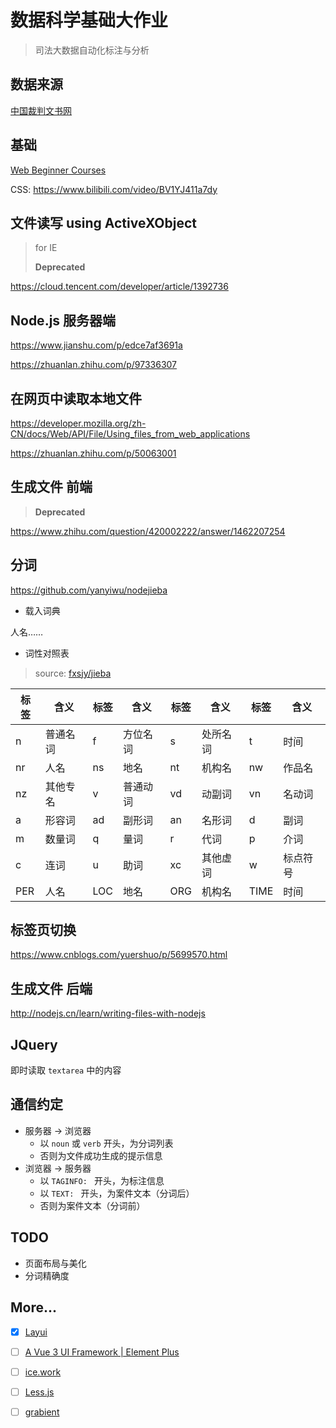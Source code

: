 # 数据科学基础大作业

> 司法大数据自动化标注与分析



## 数据来源

[中国裁判文书网](https://wenshu.court.gov.cn/)



## 基础

[Web Beginner Courses](https://space.bilibili.com/88270259/channel/detail?cid=82006)

CSS: https://www.bilibili.com/video/BV1YJ411a7dy



## 文件读写 using ActiveXObject 

> for IE
>
> **Deprecated**

https://cloud.tencent.com/developer/article/1392736



## Node.js 服务器端

https://www.jianshu.com/p/edce7af3691a

https://zhuanlan.zhihu.com/p/97336307



## 在网页中读取本地文件

https://developer.mozilla.org/zh-CN/docs/Web/API/File/Using_files_from_web_applications

https://zhuanlan.zhihu.com/p/50063001



## 生成文件 前端

> **Deprecated**

https://www.zhihu.com/question/420002222/answer/1462207254



## 分词

https://github.com/yanyiwu/nodejieba



- 载入词典

人名……

- 词性对照表

> source: [fxsjy/jieba](https://github.com/fxsjy/jieba)

| 标签 | 含义     | 标签 | 含义     | 标签 | 含义     | 标签 | 含义     |
| ---- | -------- | ---- | -------- | ---- | -------- | ---- | -------- |
| n    | 普通名词 | f    | 方位名词 | s    | 处所名词 | t    | 时间     |
| nr   | 人名     | ns   | 地名     | nt   | 机构名   | nw   | 作品名   |
| nz   | 其他专名 | v    | 普通动词 | vd   | 动副词   | vn   | 名动词   |
| a    | 形容词   | ad   | 副形词   | an   | 名形词   | d    | 副词     |
| m    | 数量词   | q    | 量词     | r    | 代词     | p    | 介词     |
| c    | 连词     | u    | 助词     | xc   | 其他虚词 | w    | 标点符号 |
| PER  | 人名     | LOC  | 地名     | ORG  | 机构名   | TIME | 时间     |



## 标签页切换

https://www.cnblogs.com/yuershuo/p/5699570.html



## 生成文件 后端

http://nodejs.cn/learn/writing-files-with-nodejs



## JQuery

即时读取 `textarea` 中的内容



## 通信约定

- 服务器 -> 浏览器
  - 以 `noun` 或 `verb` 开头，为分词列表
  - 否则为文件成功生成的提示信息
- 浏览器 -> 服务器
  - 以 `TAGINFO: ` 开头，为标注信息
  - 以 `TEXT: ` 开头，为案件文本（分词后）
  - 否则为案件文本（分词前）



## TODO

- 页面布局与美化
- 分词精确度



## More...

- [x] [Layui](https://www.layuiweb.com/)
- [ ] [A Vue 3 UI Framework | Element Plus](https://element-plus.gitee.io/zh-CN/)
- [ ] [ice.work](https://ice.work/)
- [ ] [Less.js](https://lesscss.org/#)
- [ ] [grabient](https://www.grabient.com/)

